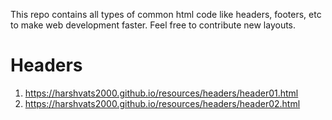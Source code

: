 This repo contains all types of common html code like headers, footers, etc to make web development faster.
Feel free to contribute new layouts.

# Headers

1. https://harshvats2000.github.io/resources/headers/header01.html
2. https://harshvats2000.github.io/resources/headers/header02.html
